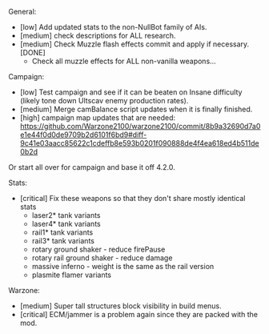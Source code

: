 
General:
- [low] Add updated stats to the non-NullBot family of AIs.
- [medium] check descriptions for ALL research.
- [medium] Check Muzzle flash effects commit and apply if necessary. [DONE]
    - Check all muzzle effects for ALL non-vanilla weapons...

Campaign:
- [low] Test campaign and see if it can be beaten on Insane difficulty (likely tone down Ultscav enemy production rates).
- [medium] Merge camBalance script updates when it is finally finished.
- [high] campaign map updates that are needed: https://github.com/Warzone2100/warzone2100/commit/8b9a32690d7a0e1e44f0d0de9709b2d6101f6bd9#diff-9c41e03aacc85622c1cdeffb8e593b0201f090888de4f4ea618ed4b511de0b2d

Or start all over for campaign and base it off 4.2.0.

Stats:
- [critical] Fix these weapons so that they don't share mostly identical stats
    - laser2* tank variants
    - laser4* tank variants
    - rail1* tank variants
    - rail3* tank variants
    - rotary ground shaker - reduce firePause
    - rotary rail ground shaker - reduce damage
    - massive inferno - weight is the same as the rail version
    - plasmite flamer variants

Warzone:
- [medium] Super tall structures block visibility in build menus.
- [critical] ECM/jammer is a problem again since they are packed with the mod. 
